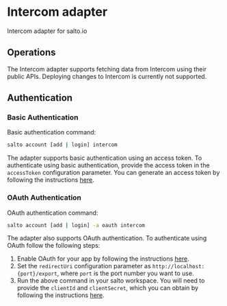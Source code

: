 # Intercom adapter

Intercom adapter for salto.io

## Operations

The Intercom adapter supports fetching data from Intercom using their public APIs.
Deploying changes to Intercom is currently not supported.

## Authentication

### Basic Authentication

Basic authentication command:

```bash
salto account [add | login] intercom
```

The adapter supports basic authentication using an access token. To authenticate using basic authentication, provide the access token in the `accessToken` configuration parameter.
You can generate an access token by following the instructions [here](https://developers.intercom.com/docs/build-an-integration/learn-more/authentication/#access-tokens).

### OAuth Authentication

OAuth authentication command:

```bash
salto account [add | login] -a oauth intercom
```

The adapter also supports OAuth authentication. To authenticate using OAuth follow the following steps:

1. Enable OAuth for your app by following the instructions [here](https://developers.intercom.com/docs/build-an-integration/learn-more/authentication/setting-up-oauth/#provide-the-initial-information).
2. Set the `redirectUri` configuration parameter as `http://localhost:{port}/export`, where `port` is the port number you want to use.
3. Run the above command in your salto workspace. You will need to provide the `clientId` and `clientSecret`, which you can obtain by following the instructions [here](https://developers.intercom.com/docs/build-an-integration/learn-more/authentication/#access-tokens).

